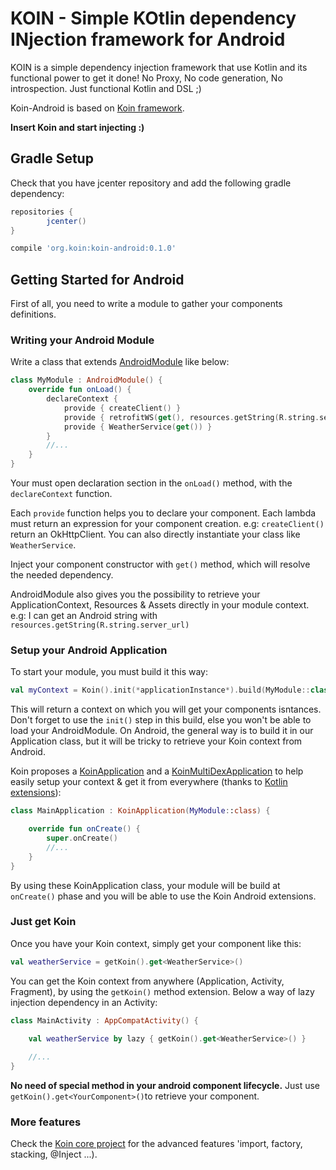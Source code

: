 # KOIN - Simple KOtlin dependency INjection framework for Android

KOIN is a simple dependency injection framework that use Kotlin and its functional power to get it done!  No Proxy, No code generation, No introspection. Just functional Kotlin and DSL ;)

Koin-Android is based on [Koin framework](https://github.com/Ekito/koin/).

**Insert Koin and start injecting :)**

## Gradle Setup

Check that you have jcenter repository and add the following gradle dependency:

```gradle
repositories {
        jcenter()
}

compile 'org.koin:koin-android:0.1.0'

```

## Getting Started for Android

First of all, you need to write a module to gather your components definitions.

### Writing your Android Module

Write a class that extends [AndroidModule](https://github.com/Ekito/koin-android/blob/master/koin-android/src/main/kotlin/org/koin/android/AndroidModule.kt) like below:

```Kotlin
class MyModule : AndroidModule() {
    override fun onLoad() {
        declareContext {
            provide { createClient() }
            provide { retrofitWS(get(), resources.getString(R.string.server_url)) }
            provide { WeatherService(get()) }
        }
        //...
    }
}

```
Your must open declaration section in the `onLoad()` method, with the `declareContext` function.  

Each `provide` function helps you to declare your component. Each lambda must return an expression for your component creation. e.g: `createClient()` return an OkHttpClient. You can also directly instantiate your class like `WeatherService`.

Inject your component constructor with `get()` method, which will resolve the needed dependency. 

AndroidModule also gives you the possibility to retrieve your ApplicationContext, Resources & Assets directly in your module context. e.g: I can get an Android string with `resources.getString(R.string.server_url)`

### Setup your Android Application

To start your module, you must build it this way: 

```Kotlin
val myContext = Koin().init(*applicationInstance*).build(MyModule::class)
```

This will return a context on which you will get your components isntances. Don't forget to use the `init()` step in this build, else you won't be able to load your AndroidModule. On Android, the general way is to build it in our Application class, but it will be tricky to retrieve your Koin context from Android. 

Koin proposes a [KoinApplication](https://github.com/Ekito/koin-android/blob/master/koin-android/src/main/kotlin/org/koin/android/KoinApplication.kt) and a [KoinMultiDexApplication](https://github.com/Ekito/koin-android/blob/master/koin-android/src/main/kotlin/org/koin/android/KoinMultiDexApplication.kt) to help easily setup your context & get it from everywhere (thanks to [Kotlin extensions](https://github.com/Ekito/koin-android/blob/master/koin-android/src/main/kotlin/android/app/AndroidExt.kt)):

```Kotlin
class MainApplication : KoinApplication(MyModule::class) {

    override fun onCreate() {
        super.onCreate()
        //...
    }
}

```

By using these KoinApplication class, your module will be build at `onCreate()` phase and you will be able to use the Koin Android extensions.


### Just get Koin

Once you have your Koin context, simply get your component like this:

```Kotlin
val weatherService = getKoin().get<WeatherService>()
```

You can get the Koin context from anywhere (Application, Activity, Fragment), by using the `getKoin()` method extension. Below a way of lazy injection dependency in an Activity:

```Kotlin
class MainActivity : AppCompatActivity() {

    val weatherService by lazy { getKoin().get<WeatherService>() }
    
    //...
}
```

**No need of special method in your android component lifecycle.** Just use `getKoin().get<YourComponent>()`to retrieve your component.

### More features

Check the [Koin core project](https://github.com/Ekito/koin/) for the advanced features 'import, factory, stacking, @Inject ...).


